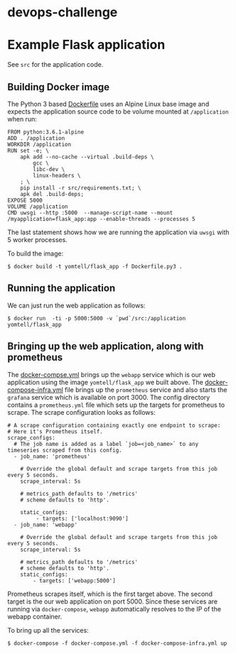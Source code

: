 # devops-challenge

# Example Flask application

See ``src`` for the application code.

## Building Docker image

The Python 3 based [Dockerfile](Dockerfile.py3) uses an Alpine Linux base image
and expects the application source code to be volume mounted at `/application`
when run:

```
FROM python:3.6.1-alpine
ADD . /application
WORKDIR /application
RUN set -e; \
	apk add --no-cache --virtual .build-deps \
		gcc \
		libc-dev \
		linux-headers \
	; \
	pip install -r src/requirements.txt; \
	apk del .build-deps;
EXPOSE 5000
VOLUME /application
CMD uwsgi --http :5000  --manage-script-name --mount /myapplication=flask_app:app --enable-threads --processes 5
```

The last statement shows how we are running the application via `uwsgi` with 5
worker processes.

To build the image:

```
$ docker build -t yomtell/flask_app -f Dockerfile.py3 .
```

## Running the application

We can just run the web application as follows:

```
$ docker run  -ti -p 5000:5000 -v `pwd`/src:/application yomtell/flask_app
```

## Bringing up the web application, along with prometheus

The [docker-compse.yml](docker-compose.yml) brings up the `webapp` service which is our web application
using the image `yomtell/flask_app` we built above. The [docker-compose-infra.yml](docker-compose-infra.yml)
file brings up the `prometheus` service and also starts the `grafana` service which
is available on port 3000. The config directory contains a `prometheus.yml` file
which sets up the targets for prometheus to scrape. The scrape configuration 
looks as follows:

```
# A scrape configuration containing exactly one endpoint to scrape:
# Here it's Prometheus itself.
scrape_configs:
  # The job name is added as a label `job=<job_name>` to any timeseries scraped from this config.
  - job_name: 'prometheus'

    # Override the global default and scrape targets from this job every 5 seconds.
    scrape_interval: 5s

    # metrics_path defaults to '/metrics'
    # scheme defaults to 'http'.

    static_configs:
         - targets: ['localhost:9090']
  - job_name: 'webapp'

    # Override the global default and scrape targets from this job every 5 seconds.
    scrape_interval: 5s

    # metrics_path defaults to '/metrics'
    # scheme defaults to 'http'.
    static_configs:
        - targets: ['webapp:5000']
```

Prometheus scrapes itself, which is the first target above. The second target
is the our web application on port 5000.
Since these services are running via `docker-compose`, `webapp` automatically resolves to the IP of the webapp container. 

To bring up all the services:

```
$ docker-compose -f docker-compose.yml -f docker-compose-infra.yml up
```

